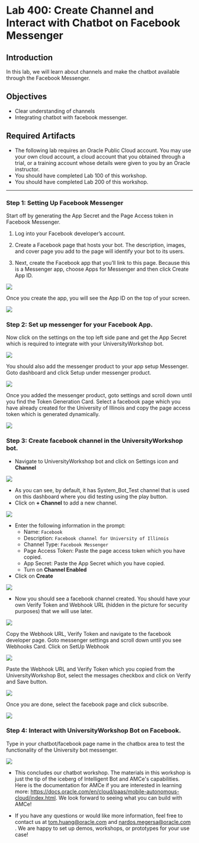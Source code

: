 # Lab 400: Create Channel and Interact with Chatbot on Facebook Messenger
## Introduction
In this lab, we will learn about channels and make the chatbot available through the Facebook Messenger.

## Objectives
- Clear understanding of channels
- Integrating chatbot with facebook messenger.

## Required Artifacts
- The following lab requires an Oracle Public Cloud account. You may use your own cloud account, a cloud account that you obtained through a trial, or a training account whose details were given to you by an Oracle instructor.
- You should have completed Lab 100 of this workshop.
- You should have completed Lab 200 of this workshop.

---
### Step 1: Setting Up Facebook Messenger
Start off by generating the App Secret and the Page Access token in Facebook Messenger.
1. Log into your Facebook developer’s account.

2. Create a Facebook page that hosts your bot. The description, images, and cover page you add to the page will identify your bot to its users.

3. Next, create the Facebook app that you’ll link to this page. Because this is a Messenger app, choose Apps for Messenger and then click Create App ID.

![](./images/400/1.png)

Once you create the app, you will see the App ID on the top of your screen.

![](./images/400/2.png)

### Step 2: Set up messenger for your Facebook App.
Now click on the settings on the top left side pane and get the App Secret which is required to integrate with your UniversityWorkshop bot.

![](./images/400/3.png)

You should also add the messenger product to your app setup Messenger. Goto dashboard and click Setup under messenger product.

![](./images/400/4.png)

Once you added the messenger product, goto settings and scroll down until you find the Token Generation Card.
Select a facebook page which you have already created for the University of Illinois and copy the page access token which is generated dynamically.

![](./images/400/5.png)

### Step 3: Create facebook channel in the UniversityWorkshop bot.

- Navigate to UniversityWorkshop bot and click on Settings icon and **Channel**

![](./images/300/1.png)

- As you can see, by default, it has System_Bot_Test channel that is used on this dashboard where you did testing using the play button. 
- Click on **+ Channel** to add a new channel.

![](./images/300/2.png)

- Enter the following information in the prompt:
    - Name: `Facebook`
    - Description: `Facebook channel for University of Illinois`
    - Channel Type: `Facebook Messenger`
    - Page Access Token: Paste the page access token which you have copied.
    - App Secret: Paste the App Secret which you have copied.
    - Turn on **Channel Enabled**
- Click on **Create**

![](./images/400/6.png)

- Now you should see a facebook channel created. You should have your own Verify Token and Webhook URL (hidden in the picture for security purposes) that we will use later.

![](./images/400/7.png)

Copy the Webhook URL, Verify Token and navigate to the facebook developer page. Goto messenger settings and scroll down until you see Webhooks Card. Click on SetUp Webhook

![](./images/400/8.png)

Paste the Webhook URL and Verify Token which you copied from the UniversityWorkshop Bot, select the messages checkbox and click on Verify and Save button.

![](./images/400/9.png)

Once you are done, select the facebook page and click subscribe.

![](./images/400/10.png)

### Step 4: Interact with UniversityWorkshop Bot on Facebook.

Type in your chatbot/facebook page name in the chatbox area to test the functionality of the University bot messenger.

![](./images/400/11.png)

- This concludes our chatbot workshop. The materials in this workshop is just the tip of the iceberg of Intelligent Bot and AMCe's capabilities. Here is the documentation for AMCe if you are interested in learning more: https://docs.oracle.com/en/cloud/paas/mobile-autonomous-cloud/index.html. We look forward to seeing what you can build with AMCe! 

- If you have any questions or would like more information, feel free to contact us at tom.huang@oracle.com and nardos.megersa@oracle.com . We are happy to set up demos, workshops, or prototypes for your use case! 